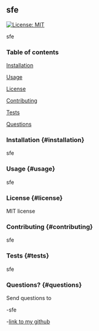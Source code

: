 
## sfe

[![License: MIT](https://img.shields.io/badge/License-MIT-yellow.svg)](https://opensource.org/licenses/MIT)
        
sfe
        
### Table of contents
        
[Installation](#installation)
        
[Usage](#usage)
        
[License](#license)
        
[Contributing](#contributing)
        
[Tests](#tests)
        
[Questions](#questions)
        
### Installation {#installation}
        
sfe
        
### Usage {#usage}
        
sfe
        
### License {#license}
        
MIT license
        
### Contributing {#contributing}
        
sfe
        
### Tests {#tests}
        
sfe
        
### Questions? {#questions}
        
Send questions to
        
-sfe
        
-[link to my github](sfe)